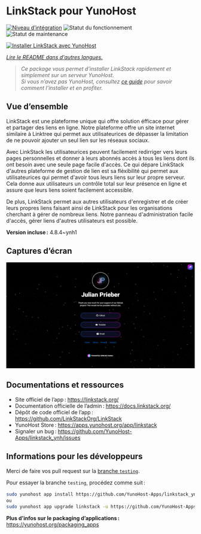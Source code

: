<!--
Nota bene : ce README est automatiquement généré par <https://github.com/YunoHost/apps/tree/master/tools/readme_generator>
Il NE doit PAS être modifié à la main.
-->

# LinkStack pour YunoHost

[![Niveau d’intégration](https://apps.yunohost.org/badge/integration/linkstack)](https://ci-apps.yunohost.org/ci/apps/linkstack/)
![Statut du fonctionnement](https://apps.yunohost.org/badge/state/linkstack)
![Statut de maintenance](https://apps.yunohost.org/badge/maintained/linkstack)

[![Installer LinkStack avec YunoHost](https://install-app.yunohost.org/install-with-yunohost.svg)](https://install-app.yunohost.org/?app=linkstack)

*[Lire le README dans d'autres langues.](./ALL_README.md)*

> *Ce package vous permet d’installer LinkStack rapidement et simplement sur un serveur YunoHost.*  
> *Si vous n’avez pas YunoHost, consultez [ce guide](https://yunohost.org/install) pour savoir comment l’installer et en profiter.*

## Vue d’ensemble

LinkStack est une plateforme unique qui offre solution éfficace pour gérer et partager des liens en ligne. Notre plateforme offre un site internet similaire à Linktree qui permet aux utilisateurices de dépasser la limitation de ne pouvoir ajouter un seul lien sur les réseaux sociaux.

Avec LinkStack les utilisateurices peuvent facilement redirriger vers leurs pages personnelles et donner à leurs abonnés accès à tous les liens dont ils ont besoin avec une seule page facile d'accès. Ce qui dépare LinkStack d'autres plateforme de gestion de lien est sa fléxibilité qui permet aux utilisateurices qui permet d'avoir tous leurs liens sur leur propre serveur. Cela donne aux utilisateurs un contrôle total sur leur présence en ligne et assure que leurs liens soient facilement accessible.

De plus, LinkStack permet aux autres utilisateurs d'enregistrer et de créer leurs propres liens faisant ainsi de LinkStack pour les organisations cherchant à gérer de nombreux liens. Notre panneau d'administration facile d'accès, gérer liens d'autres utilisateurs est possible.


**Version incluse :** 4.8.4~ynh1

## Captures d’écran

![Capture d’écran de LinkStack](./doc/screenshots/preview.png)

## Documentations et ressources

- Site officiel de l’app : <https://linkstack.org/>
- Documentation officielle de l’admin : <https://docs.linkstack.org/>
- Dépôt de code officiel de l’app : <https://github.com/LinkStackOrg/LinkStack>
- YunoHost Store : <https://apps.yunohost.org/app/linkstack>
- Signaler un bug : <https://github.com/YunoHost-Apps/linkstack_ynh/issues>

## Informations pour les développeurs

Merci de faire vos pull request sur la [branche `testing`](https://github.com/YunoHost-Apps/linkstack_ynh/tree/testing).

Pour essayer la branche `testing`, procédez comme suit :

```bash
sudo yunohost app install https://github.com/YunoHost-Apps/linkstack_ynh/tree/testing --debug
ou
sudo yunohost app upgrade linkstack -u https://github.com/YunoHost-Apps/linkstack_ynh/tree/testing --debug
```

**Plus d’infos sur le packaging d’applications :** <https://yunohost.org/packaging_apps>
